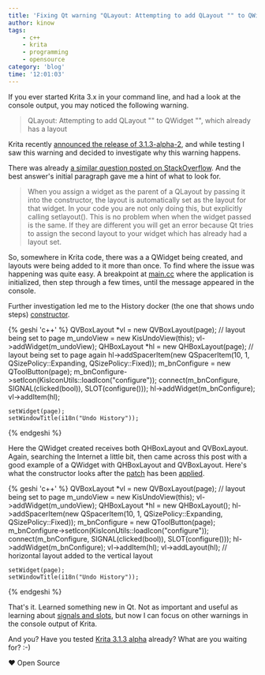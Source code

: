 ```yaml
---
title: 'Fixing Qt warning "QLayout: Attempting to add QLayout "" to QWidget "", which already has a layout"'
author: kinow
tags:
    - c++
    - krita
    - programming
    - opensource
category: 'blog'
time: '12:01:03'
---
```


If you ever started Krita 3.x in your command line, and had a look at the console output,
you may noticed the following warning.

>QLayout: Attempting to add QLayout "" to QWidget "", which already has a layout

Krita recently [announced the release of 3.1.3-alpha-2](https://krita.org/en/item/krita-3-1-3-alpha-released/),
and while testing I saw this warning and
decided to investigate why this warning happens.

There was already
[a similar question posted on StackOverflow](http://stackoverflow.com/a/25451334). And the
best answer's initial paragraph gave me a hint of what to look for.

>When you assign a widget as the parent of a QLayout by passing it into the constructor, the layout is automatically set as the layout for that widget. In your code you are not only doing this, but explicitly calling setlayout(). This is no problem when when the widget passed is the same. If they are different you will get an error because Qt tries to assign the second layout to your widget which has already had a layout set.

So, somewhere in Krita code, there was a a QWidget being created, and layouts
were being added to it more than once. To find where the issue was happening was quite easy. A breakpoint at
[main.cc](https://github.com/KDE/krita/blob/9e2b8c5b07deccd4a616ad7930a91e8cc784a85b/krita/main.cc#L141)
where the application is initialized, then step through a few times, until the message appeared in the
console.

Further investigation led me to the History docker (the one that shows undo steps)
[constructor](https://github.com/KDE/krita/blob/9e2b8c5b07deccd4a616ad7930a91e8cc784a85b/plugins/dockers/historydocker/HistoryDock.cpp#L33).

{% geshi 'c++' %}
    QVBoxLayout *vl = new QVBoxLayout(page); // layout being set to page
    m_undoView = new KisUndoView(this);
    vl->addWidget(m_undoView);
    QHBoxLayout *hl = new QHBoxLayout(page); // layout being set to page again
    hl->addSpacerItem(new QSpacerItem(10, 1,  QSizePolicy::Expanding, QSizePolicy::Fixed));
    m_bnConfigure = new QToolButton(page);
    m_bnConfigure->setIcon(KisIconUtils::loadIcon("configure"));
    connect(m_bnConfigure, SIGNAL(clicked(bool)), SLOT(configure()));
    hl->addWidget(m_bnConfigure);
    vl->addItem(hl);

    setWidget(page);
    setWindowTitle(i18n("Undo History"));
{% endgeshi %}

Here the QWidget created receives both QHBoxLayout and QVBoxLayout. Again, searching the Internet
a little bit, then came across this post with a good example of a QWidget with
QHBoxLayout and QVBoxLayout. Here's what the constructor looks after the
[patch](https://bugs.kde.org/show_bug.cgi?id=378313)
has been [applied](https://github.com/KDE/krita/commit/1d2343c0cacfb0b105fbe86c2bcef975a09b1041).

{% geshi 'c++' %}
    QVBoxLayout *vl = new QVBoxLayout(page); // layout being set to page
    m_undoView = new KisUndoView(this);
    vl->addWidget(m_undoView);
    QHBoxLayout *hl = new QHBoxLayout();
    hl->addSpacerItem(new QSpacerItem(10, 1,  QSizePolicy::Expanding, QSizePolicy::Fixed));
    m_bnConfigure = new QToolButton(page);
    m_bnConfigure->setIcon(KisIconUtils::loadIcon("configure"));
    connect(m_bnConfigure, SIGNAL(clicked(bool)), SLOT(configure()));
    hl->addWidget(m_bnConfigure);
    vl->addItem(hl);
    vl->addLayout(hl); // horizontal layout added to the vertical layout

    setWidget(page);
    setWindowTitle(i18n("Undo History"));
{% endgeshi %}

That's it. Learned something new in Qt. Not as important and useful as learning about
[signals and slots](http://doc.qt.io/qt-4.8/signalsandslots.html), but now I can focus
on other warnings in the console output of Krita.

And you? Have you tested [Krita 3.1.3 alpha](https://krita.org/en/item/krita-3-1-3-alpha-released/) already?
What are you waiting for? :-)

&hearts; Open Source
